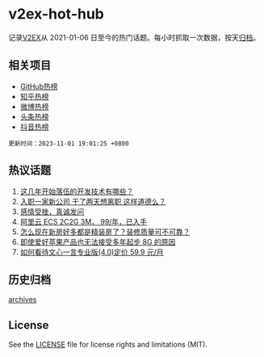 # v2ex-hot-hub

 记录[V2EX](https://www.v2ex.com/)从 2021-01-06 日至今的热门话题。每小时抓取一次数据，按天[归档](archives)。
 
 ## 相关项目

- [GitHub热榜](https://github.com/it985/github-hot-hub)
- [知乎热榜](https://github.com/it985/zhihu-hot-hub)
- [微博热榜](https://github.com/it985/weibo-hot-hub)
- [头条热榜](https://github.com/it985/toutiao-hot-hub)
- [抖音热榜](https://github.com/it985/douyin-hot-hub)


 `更新时间：2023-11-01 19:01:25 +0800`

## 热议话题

1. [这几年开始落伍的开发技术有哪些？](https://www.v2ex.com/t/987300)
1. [入职一家新公司 干了两天想离职 这样道德么？](https://www.v2ex.com/t/987260)
1. [感情受挫，真诚发问](https://www.v2ex.com/t/987536)
1. [阿里云 ECS 2C2G 3M， 99/年，已入手](https://www.v2ex.com/t/987267)
1. [怎么现在新房好多都是精装房了？装修质量可不可靠？](https://www.v2ex.com/t/987299)
1. [即使爱好苹果产品也无法接受多年起步 8G 的原因](https://www.v2ex.com/t/987259)
1. [如何看待文心一言专业版(4.0)定价 59.9 元/月](https://www.v2ex.com/t/987341)

## 历史归档

[archives](archives)

## License

See the [LICENSE](LICENSE) file for license rights and limitations (MIT).
